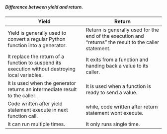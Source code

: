 ##### Difference between yield and return.

|Yield|Return|
| --- | --- |
|Yield is generally used to convert a regular Python function into a generator.|Return is generally used for the end of the execution and “returns” the result to the caller statement.
|It replace the return of a function to suspend its execution without destroying local variables.|It exits from a function and handing back a value to its caller.
|It is used when the generator returns an intermediate result to the caller.|It is used when a function is ready to send a value.
|Code written after yield statement execute in next function call.|while, code written after return statement wont execute.
|It can run multiple times.|It only runs single time.
